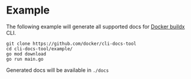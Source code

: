 # Example

The following example will generate all supported docs for
[Docker buildx](https://github.com/docker/buildx) CLI.

```console
git clone https://github.com/docker/cli-docs-tool
cd cli-docs-tool/example/
go mod download
go run main.go
```

Generated docs will be available in `./docs`
